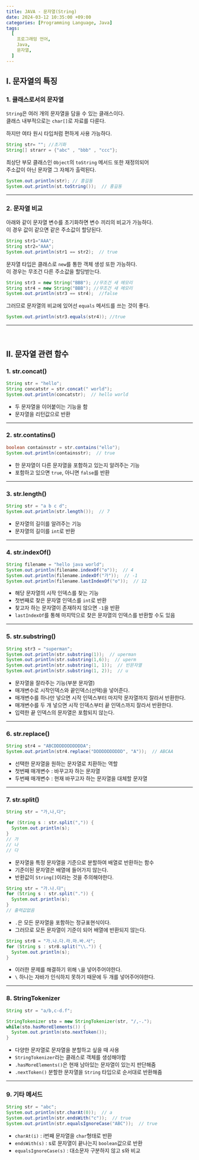 ```yaml
---
title: JAVA - 문자열(String)
date: 2024-03-12 10:35:00 +09:00
categories: [Programming Language, Java]
tags:
  [
    프로그래밍 언어,
    Java,
    문자열,
  ]
---
```


## Ⅰ. 문자열의 특징

### 1. 클래스로서의 문자열

`String`은 여러 개의 문자열을 담을 수 있는 클래스이다.  
클래스 내부적으로는 `char[]`로 자료를 다룬다.

하지만 여타 원시 타입처럼 편하게 사용 가능하다.

```java
String str= ""; //초기화
String[] strarr = {"abc" , "bbb" , "ccc"};
```

최상단 부모 클래스인 `Object`의 `toString` 메서드 또한 재정의되어  
주소값이 아닌 문자열 그 자체가 출력된다.

```java
System.out.println(str); // 홍길동
System.out.println(st.toString());  // 홍길동
```

<hr>

### 2. 문자열 비교

아래와 같이 문자열 변수를 초기화하면 변수 끼리의 비교가 가능하다.  
이 경우 값이 같으면 같은 주소값이 할당된다.

```java
String str1="AAA";
String str2="AAA";
System.out.println(str1 == str2);  // true
```

문자열 타입은 클래스로 `new`를 통한 객체 생성 또한 가능하다.  
이 경우는 무조건 다른 주소값을 할당받는다.

```java
String str3 = new String("BBB"); //무조건 새 메모리
String str4 = new String("BBB"); //무조건 새 메모리 
System.out.println(str3 == str4);  //false 
```

그러므로 문자열의 비교에 있어선 `equals` 메서드를 쓰는 것이 좋다.

```java
System.out.println(str3.equals(str4)); //true
```

<hr><br>

## Ⅱ. 문자열 관련 함수

### 1. str.concat()

```java
String str = "hello";
String concatstr = str.concat(" world");
System.out.println(concatstr);  // hello world
```

- 두 문자열을 이어붙이는 기능을 함
- 문자열을 리턴값으로 반환

<hr>

### 2. str.contatins()

```java
boolean containsstr = str.contains("ello");
System.out.println(containsstr);  // true
```

- 한 문자열이 다른 문자열을 포함하고 있는지 알려주는 기능
- 포함하고 있으면 `true`, 아니면 `false`를 반환

<hr>

### 3. str.length()

```java
String str = "a b c d";
System.out.println(str.length());  // 7
```

- 문자열의 길이를 알려주는 기능
- 문자열의 길이를 `int`로 반환

<hr>

### 4. str.indexOf()

```java
String filename = "hello java world";
System.out.println(filename.indexOf("o"));  // 4
System.out.println(filename.indexOf("가"));  // -1
System.out.println(filename.lastIndexOf("o"));  // 12
```

- 해당 문자열의 시작 인덱스를 찾는 기능
- 첫번째로 찾은 문자열 인덱스를 `int`로 반환
- 찾고자 하는 문자열이 존재하지 않으면 `-1`을 반환
- `lastIndexOf`를 통해 마지막으로 찾은 문자열의 인덱스를 반환할 수도 있음

<hr>

### 5. str.substring()

```java
String str3 = "superman";
System.out.println(str.substring(1));  // uperman
System.out.println(str.substring(1,6));  // uperm
System.out.println(str.substring(1, 1));  // 빈문자열
System.out.println(str.substring(1, 2));  // u
```

- 문자열을 잘라주는 기능(부분 문자열)
- 매개변수로 시작인덱스와 끝인덱스(선택)을 넣어준다.
- 매개변수를 하나만 넣으면 시작 인덱스부터 마지막 문자열까지 잘라서 반환한다.
- 매개변수를 두 개 넣으면 시작 인덱스부터 끝 인덱스까지 잘라서 반환한다.
- 입력한 끝 인덱스의 문자열은 포함되지 않는다.

<hr>

### 6. str.replace()

```java
String str4 = "ABCDDDDDDDDDDDA";
System.out.println(str4.replace("DDDDDDDDDDD", "A"));  // ABCAA
```

- 선택한 문자열을 원하는 문자열로 치환하는 역할
- 첫번째 매개변수 : 바꾸고자 하는 문자열
- 두번째 매개변수 : 현재 바꾸고자 하는 문자열을 대체할 문자열

<hr>

### 7. str.split()

```java
String str = "가,나,다";

for (String s : str.split(",")) {
  System.out.println(s);
}
// 가
// 나
// 다
```

- 문자열을 특정 문자열을 기준으로 분할하여 배열로 반환하는 함수
- 기준이된 문자열은 배열에 들어가지 않는다.
- 반환값이 `String[]`이라는 것을 주의해야한다.

```java
String str = "가.나.다";
for (String s : str.split(".")) {
  System.out.println(s);
}
// 출력값없음
```

- `.`은 모든 문자열을 포함하는 정규표현식이다.
- 그러므로 모든 문자열이 기준이 되어 배열에 반환되지 않는다.

```java
String str8 = "가.나.다.라.마.바.사";
for (String s : str8.split("\\.")) {
  System.out.println(s);
}
```

- 이러한 문제를 해결하기 위해 `\`을 넣어주어야한다.
- `\` 하나는 자바가 인식하지 못하기 때문에 두 개를 넣어주어야한다.

<hr>

### 8. StringTokenizer

```java
String str = "a/b,c-d.f";

StringTokenizer sto = new StringTokenizer(str, "/,-.");
while(sto.hasMoreElements()) {
  System.out.println(sto.nextToken());
}
```

- 다양한 문자열로 문자열을 분할하고 싶을 때 사용
- `StringTokenizer`라는 클래스로 객체를 생성해야함
- `.hasMoreElements()`은 현재 남아있는 문자열이 있는지 판단해줌
- `.nextToken()` 분할한 문자열을 `String` 타입으로 순서대로 반환해줌

<hr>

### 9. 기타 메서드

```java
String str = "abc";
System.out.println(str.charAt(0));  // a
System.out.println(str.endsWith("c"));  // true
System.out.println(str.equalsIgnoreCase("ABC"));  // true
```

- `charAt(i)` : i번째 문자열을 `char`형태로 반환
- `endsWith(s)` : s로 문자열이 끝나는지 `boolean`값으로 반환
- `equalsIgnoreCase(s)` : 대소문자 구분하지 않고 s와 비교 